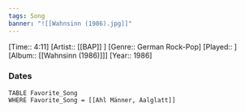 ```yaml
---
tags: Song  
banner: "![[Wahnsinn (1986).jpg]]"
---
```

[Time:: 4:11]
[Artist:: [[BAP]] ]
[Genre:: German Rock-Pop]
[Played:: ]
[Album:: [[Wahnsinn (1986)]]]
[Year:: 1986]
### Dates
````dataview
TABLE Favorite_Song
WHERE Favorite_Song = [[Ahl Männer, Aalglatt]]
````